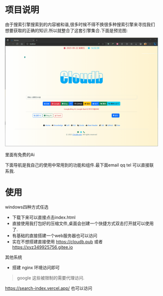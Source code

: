# 项目说明

由于搜索引擎搜索到的内容被和谐,很多时候不得不换很多种搜索引擎来寻找我们想要获取的正确的知识.所以就整合了这套引擎集合.下面是预览图:

![search](.README.assets/search.gif)

里面有免费的Ai

下面导航是我自己的使用中常用到的功能和组件.最下面email qq tel 可以直接联系我.

# 使用

windows四种方式任选

- 下载下来可以直接点击index.html 
- 直接使用我打包好的压缩文件,桌面会创建一个快捷方式双击打开就可以使用了.
- 有基础的直接搭建一个web服务器也可以访问
- 实在不想搭建直接使用 https://cloudb.pub  或者 https://xyz349925756.gitee.io

其他系统

- 搭建 nginx 环境访问即可

> google  这些被限制的需要代理访问.



https://search-index.vercel.app/  也可以访问